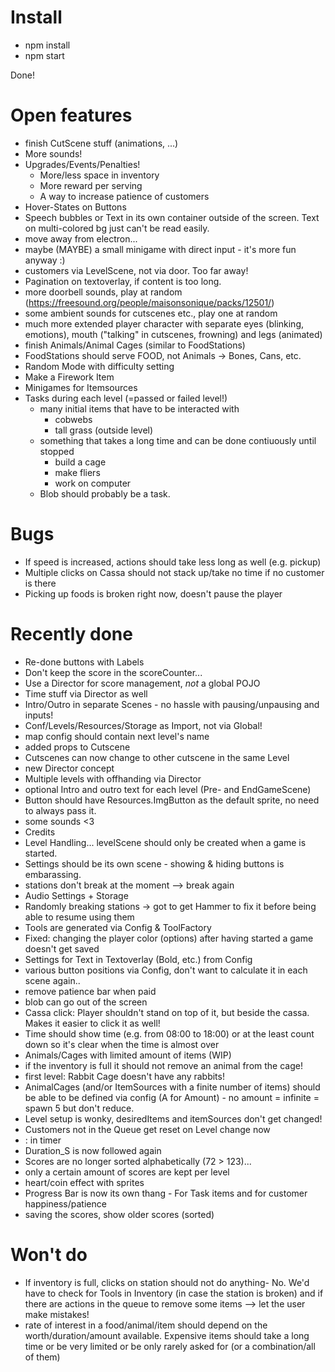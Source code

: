 # Install

* npm install
* npm start

Done!

# Open features
* finish CutScene stuff (animations, ...)
* More sounds!
* Upgrades/Events/Penalties!
    * More/less space in inventory
    * More reward per serving
    * A way to increase patience of customers
* Hover-States on Buttons
* Speech bubbles or Text in its own container outside of the screen. Text on multi-colored bg just can't be read easily.
* move away from electron...
* maybe (MAYBE) a small minigame with direct input - it's more fun anyway :)
* customers via LevelScene, not via door. Too far away!
* Pagination on textoverlay, if content is too long.
* more doorbell sounds, play at random (https://freesound.org/people/maisonsonique/packs/12501/)
* some ambient sounds for cutscenes etc., play one at random
* much more extended player character with separate eyes (blinking, emotions), mouth ("talking" in cutscenes, frowning) and legs (animated)
* finish Animals/Animal Cages (similar to FoodStations)
* FoodStations should serve FOOD, not Animals -> Bones, Cans, etc.
* Random Mode with difficulty setting
* Make a Firework Item
* Minigames for Itemsources
* Tasks during each level (=passed or failed level!)
    * many initial items that have to be interacted with
        * cobwebs
        * tall grass (outside level)
    * something that takes a long time and can be done contiuously until stopped
        * build a cage
        * make fliers
        * work on computer
    * Blob should probably be a task.

# Bugs
* If speed is increased, actions should take less long as well (e.g. pickup)
* Multiple clicks on Cassa should not stack up/take no time if no customer is there
* Picking up foods is broken right now, doesn't pause the player

# Recently done
* Re-done buttons with Labels
* Don't keep the score in the scoreCounter...
* Use a Director for score management, *not* a global POJO
* Time stuff via Director as well
* Intro/Outro in separate Scenes - no hassle with pausing/unpausing and inputs!
* Conf/Levels/Resources/Storage as Import, not via Global!
* map config should contain next level's name
* added props to Cutscene
* Cutscenes can now change to other cutscene in the same Level
* new Director concept
* Multiple levels with offhanding via Director
* optional Intro and outro text for each level (Pre- and EndGameScene)
* Button should have Resources.ImgButton as the default sprite, no need to always pass it.
* some sounds <3
* Credits
* Level Handling... levelScene should only be created when a game is started.
* Settings should be its own scene - showing & hiding buttons is embarassing.
* stations don't break at the moment --> break again
* Audio Settings + Storage
* Randomly breaking stations -> got to get Hammer to fix it before being able to resume using them
* Tools are generated via Config & ToolFactory
* Fixed: changing the player color (options) after having started a game doesn't get saved
* Settings for Text in Textoverlay (Bold, etc.) from Config
* various button positions via Config, don't want to calculate it in each scene again..
* remove patience bar when paid
* blob can go out of the screen
* Cassa click: Player shouldn't stand on top of it, but beside the cassa. Makes it easier to click it as well!
* Time should show time (e.g. from 08:00 to 18:00) or at the least count down so it's clear when the time is almost over
* Animals/Cages with limited amount of items (WIP)
* if the inventory is full it should not remove an animal from the cage!
* first level: Rabbit Cage doesn't have any rabbits!
* AnimalCages (and/or ItemSources with a finite number of items) should be able to be defined via config (A for Amount) - no amount = infinite = spawn 5 but don't reduce.
* Level setup is wonky, desiredItems and itemSources don't get changed!
* Customers not in the Queue get reset on Level change now
* : in timer 
* Duration_S is now followed again
* Scores are no longer sorted alphabetically (72 > 123)...
* only a certain amount of scores are kept per level
* heart/coin effect with sprites
* Progress Bar is now its own thang - For Task items and for customer happiness/patience
* saving the scores, show older scores (sorted)

# Won't do
* If inventory is full, clicks on station should not do anything- No. We'd have to check for Tools in Inventory (in case the station is broken) and if there are actions in the queue to remove some items --> let the user make mistakes!
* rate of interest in a food/animal/item should depend on the worth/duration/amount available. Expensive items should take a long time or be very limited or be only rarely asked for (or a combination/all of them)